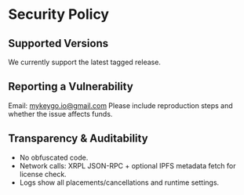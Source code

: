 # Security Policy

## Supported Versions
We currently support the latest tagged release.

## Reporting a Vulnerability
Email: mykeygo.io@gmail.com
Please include reproduction steps and whether the issue affects funds.

## Transparency & Auditability
- No obfuscated code.
- Network calls: XRPL JSON-RPC + optional IPFS metadata fetch for license check.
- Logs show all placements/cancellations and runtime settings.

